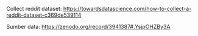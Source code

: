 
Collect reddit dataset: https://towardsdatascience.com/how-to-collect-a-reddit-dataset-c369de539114

Sumber data: https://zenodo.org/record/3941387#.YsjpOHZBy3A